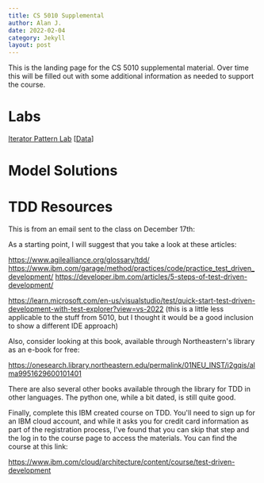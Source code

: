 ```yaml
---
title: CS 5010 Supplemental
author: Alan J.
date: 2022-02-04
category: Jekyll
layout: post
---
```


This is the landing page for the CS 5010 supplemental material. Over time this will be filled out 
with some additional information as needed to support the course.

# Labs

[Iterator Pattern Lab](https://docs.google.com/document/d/1lOzBfP4KwTYgiKNLdoCHAlxuonIRG8TtamK_kdTEzus/edit?usp=sharing) [[Data](https://acjamies.github.io/Titanic.csv)]

# Model Solutions

# TDD Resources
This is from an email sent to the class on December 17th:

As a starting point, I will suggest that you take a look at these articles:

<https://www.agilealliance.org/glossary/tdd/>
<https://www.ibm.com/garage/method/practices/code/practice_test_driven_development/>
<https://developer.ibm.com/articles/5-steps-of-test-driven-development/>

<https://learn.microsoft.com/en-us/visualstudio/test/quick-start-test-driven-development-with-test-explorer?view=vs-2022> (this is a little less applicable to the stuff from 5010, but I thought it would be a good inclusion to show a different IDE approach)

Also, consider looking at this book, available through Northeastern's library as an e-book for free:

<https://onesearch.library.northeastern.edu/permalink/01NEU_INST/i2gqis/alma9951629600101401>

There are also several other books available through the library for TDD in other languages. The python one, while a bit dated, is still quite good.

Finally, complete this IBM created course on TDD. You'll need to sign up for an IBM cloud account, and while it asks you for credit card information as part of the registration process, I've found that you can skip that step and the log in to the course page to access the materials. You can find the course at this link:

<https://www.ibm.com/cloud/architecture/content/course/test-driven-development>
